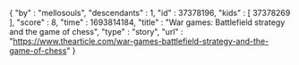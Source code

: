 {
  "by" : "mellosouls",
  "descendants" : 1,
  "id" : 37378196,
  "kids" : [ 37378269 ],
  "score" : 8,
  "time" : 1693814184,
  "title" : "War games: Battlefield strategy and the game of chess",
  "type" : "story",
  "url" : "https://www.thearticle.com/war-games-battlefield-strategy-and-the-game-of-chess"
}
